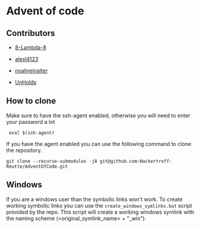 # Advent of code

## Contributors

- [8-Lambda-8](https://github.com/8-Lambda-8/adventOfCode)

- [alexl4123](https://github.com/alexl4123/advent_of_code)

- [noahreinalter](https://github.com/noahreinalter/advent_of_code)

- [UnHolds](https://github.com/UnHolds/AdventOfCode)


## How to clone
Make sure to have the ssh-agent enabled, otherwise you will need to enter
your password a lot
```
 eval $(ssh-agent)
```

If you have the agent enabled you can use the following command to clone the
repository.
```
git clone --recurse-submodules -j8 git@github.com:Hackertreff-Reutte/AdventOfCode.git
```

## Windows

If you are a windows user than the symbolic links won't work. To create working symbolic links you can use the ```create_windows_symlinks.bat```
script provided by the repo. This script will create a working windows
symlink with the naming scheme (\<original_symlink_name\> + "_win").